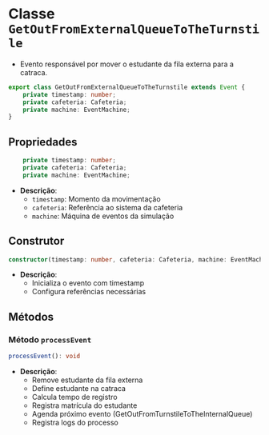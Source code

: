 # Classe `GetOutFromExternalQueueToTheTurnstile`
- Evento responsável por mover o estudante da fila externa para a catraca.

```typescript
export class GetOutFromExternalQueueToTheTurnstile extends Event {
    private timestamp: number;
    private cafeteria: Cafeteria;
    private machine: EventMachine;
}
```

## Propriedades
```typescript
    private timestamp: number;
    private cafeteria: Cafeteria;
    private machine: EventMachine;
```
- **Descrição**:
    - `timestamp`: Momento da movimentação
    - `cafeteria`: Referência ao sistema da cafeteria
    - `machine`: Máquina de eventos da simulação

## Construtor
```typescript
constructor(timestamp: number, cafeteria: Cafeteria, machine: EventMachine)
```
- **Descrição**:
    - Inicializa o evento com timestamp
    - Configura referências necessárias

## Métodos

### Método `processEvent`
```typescript
processEvent(): void
```
- **Descrição**:
    - Remove estudante da fila externa
    - Define estudante na catraca
    - Calcula tempo de registro
    - Registra matrícula do estudante
    - Agenda próximo evento (GetOutFromTurnstileToTheInternalQueue)
    - Registra logs do processo 